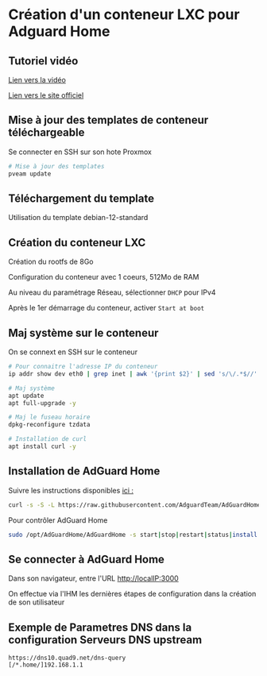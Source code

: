 # Création d'un conteneur LXC pour Adguard Home

## Tutoriel vidéo

[Lien vers la vidéo](https://)

[Lien vers le site officiel](https://adguard.com/fr/welcome.html)

## Mise à jour des templates de conteneur téléchargeable

Se connecter en SSH sur son hote Proxmox

```bash
# Mise à jour des templates
pveam update
```

## Téléchargement du template

Utilisation du template debian-12-standard

## Création du conteneur LXC

Création du rootfs de 8Go

Configuration du conteneur avec 1 coeurs, 512Mo de RAM

Au niveau du paramétrage Réseau, sélectionner `DHCP` pour IPv4

Après le 1er démarrage du conteneur, activer `Start at boot`

## Maj système sur le conteneur

On se connext en SSH sur le conteneur

```bash
# Pour connaitre l'adresse IP du conteneur
ip addr show dev eth0 | grep inet | awk '{print $2}' | sed 's/\/.*$//'

# Maj système
apt update
apt full-upgrade -y

# Maj le fuseau horaire
dpkg-reconfigure tzdata

# Installation de curl
apt install curl -y
```

## Installation de AdGuard Home

Suivre les instructions disponibles [ici :](https://github.com/AdguardTeam/AdGuardHome)

```bash
curl -s -S -L https://raw.githubusercontent.com/AdguardTeam/AdGuardHome/master/scripts/install.sh | sh -s -- -v
```

Pour contrôler AdGuard Home

```bash
sudo /opt/AdGuardHome/AdGuardHome -s start|stop|restart|status|install|uninstall
```

## Se connecter à AdGuard Home

Dans son navigateur, entre l'URL <http://localIP:3000>

On effectue via l'IHM les dernières étapes de configuration dans la création de son utilisateur

## Exemple de Parametres DNS dans la configuration Serveurs DNS upstream

```text
https://dns10.quad9.net/dns-query
[/*.home/]192.168.1.1
```
